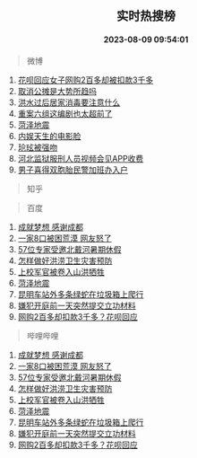 <div align="center"><h2>实时热搜榜</h2><h4>2023-08-09 09:54:01</h4></div>

> 微博  

1. [花呗回应女子网购2百多却被扣款3千多](https://s.weibo.com/weibo?q=%23%E8%8A%B1%E5%91%97%E5%9B%9E%E5%BA%94%E5%A5%B3%E5%AD%90%E7%BD%91%E8%B4%AD2%E7%99%BE%E5%A4%9A%E5%8D%B4%E8%A2%AB%E6%89%A3%E6%AC%BE3%E5%8D%83%E5%A4%9A%23&t=31&band_rank=1&Refer=top)<br />
2. [取消公摊是大势所趋吗](https://s.weibo.com/weibo?q=%23%E5%8F%96%E6%B6%88%E5%85%AC%E6%91%8A%E6%98%AF%E5%A4%A7%E5%8A%BF%E6%89%80%E8%B6%8B%E5%90%97%23&t=31&band_rank=2&Refer=top)<br />
3. [洪水过后居家消毒要注意什么](https://s.weibo.com/weibo?q=%23%E6%B4%AA%E6%B0%B4%E8%BF%87%E5%90%8E%E5%B1%85%E5%AE%B6%E6%B6%88%E6%AF%92%E8%A6%81%E6%B3%A8%E6%84%8F%E4%BB%80%E4%B9%88%23&t=31&band_rank=3&Refer=top)<br />
4. [重案六组这编剧也太超前了](https://s.weibo.com/weibo?q=%E9%87%8D%E6%A1%88%E5%85%AD%E7%BB%84%E8%BF%99%E7%BC%96%E5%89%A7%E4%B9%9F%E5%A4%AA%E8%B6%85%E5%89%8D%E4%BA%86&t=31&band_rank=4&Refer=top)<br />
5. [菏泽地震](https://s.weibo.com/weibo?q=%23%E8%8F%8F%E6%B3%BD%E5%9C%B0%E9%9C%87%23&t=31&band_rank=5&Refer=top)<br />
6. [内娱天生的电影脸](https://s.weibo.com/weibo?q=%23%E5%86%85%E5%A8%B1%E5%A4%A9%E7%94%9F%E7%9A%84%E7%94%B5%E5%BD%B1%E8%84%B8%23&t=31&band_rank=6&Refer=top)<br />
7. [玱玹被强吻](https://s.weibo.com/weibo?q=%23%E7%8E%B1%E7%8E%B9%E8%A2%AB%E5%BC%BA%E5%90%BB%23&t=31&band_rank=7&Refer=top)<br />
8. [河北监狱服刑人员视频会见APP收费](https://s.weibo.com/weibo?q=%23%E6%B2%B3%E5%8C%97%E7%9B%91%E7%8B%B1%E6%9C%8D%E5%88%91%E4%BA%BA%E5%91%98%E8%A7%86%E9%A2%91%E4%BC%9A%E8%A7%81APP%E6%94%B6%E8%B4%B9%23&t=31&band_rank=8&Refer=top)<br />
9. [男子喜得双胞胎民警加班办入户](https://s.weibo.com/weibo?q=%23%E7%94%B7%E5%AD%90%E5%96%9C%E5%BE%97%E5%8F%8C%E8%83%9E%E8%83%8E%E6%B0%91%E8%AD%A6%E5%8A%A0%E7%8F%AD%E5%8A%9E%E5%85%A5%E6%88%B7%23&t=31&band_rank=9&Refer=top)<br />

> 知乎  


> 百度  

1. [成就梦想 感谢成都](https://www.baidu.com/s?wd=%E6%88%90%E5%B0%B1%E6%A2%A6%E6%83%B3+%E6%84%9F%E8%B0%A2%E6%88%90%E9%83%BD&sa=fyb_news&rsv_dl=fyb_news)<br />
2. [一家8口被困荒漠 网友怒了](https://www.baidu.com/s?wd=%E4%B8%80%E5%AE%B68%E5%8F%A3%E8%A2%AB%E5%9B%B0%E8%8D%92%E6%BC%A0+%E7%BD%91%E5%8F%8B%E6%80%92%E4%BA%86&sa=fyb_news&rsv_dl=fyb_news)<br />
3. [57位专家受邀北戴河暑期休假](https://www.baidu.com/s?wd=57%E4%BD%8D%E4%B8%93%E5%AE%B6%E5%8F%97%E9%82%80%E5%8C%97%E6%88%B4%E6%B2%B3%E6%9A%91%E6%9C%9F%E4%BC%91%E5%81%87&sa=fyb_news&rsv_dl=fyb_news)<br />
4. [怎样做好洪涝卫生灾害预防](https://www.baidu.com/s?wd=%E6%80%8E%E6%A0%B7%E5%81%9A%E5%A5%BD%E6%B4%AA%E6%B6%9D%E5%8D%AB%E7%94%9F%E7%81%BE%E5%AE%B3%E9%A2%84%E9%98%B2&sa=fyb_news&rsv_dl=fyb_news)<br />
5. [上校军官被卷入山洪牺牲](https://www.baidu.com/s?wd=%E4%B8%8A%E6%A0%A1%E5%86%9B%E5%AE%98%E8%A2%AB%E5%8D%B7%E5%85%A5%E5%B1%B1%E6%B4%AA%E7%89%BA%E7%89%B2&sa=fyb_news&rsv_dl=fyb_news)<br />
6. [菏泽地震](https://www.baidu.com/s?wd=%E8%8F%8F%E6%B3%BD%E5%9C%B0%E9%9C%87&sa=fyb_news&rsv_dl=fyb_news)<br />
7. [昆明车站外多条绿蛇在垃圾箱上爬行](https://www.baidu.com/s?wd=%E6%98%86%E6%98%8E%E8%BD%A6%E7%AB%99%E5%A4%96%E5%A4%9A%E6%9D%A1%E7%BB%BF%E8%9B%87%E5%9C%A8%E5%9E%83%E5%9C%BE%E7%AE%B1%E4%B8%8A%E7%88%AC%E8%A1%8C&sa=fyb_news&rsv_dl=fyb_news)<br />
8. [嫌犯开庭前一天突然提交立功材料](https://www.baidu.com/s?wd=%E5%AB%8C%E7%8A%AF%E5%BC%80%E5%BA%AD%E5%89%8D%E4%B8%80%E5%A4%A9%E7%AA%81%E7%84%B6%E6%8F%90%E4%BA%A4%E7%AB%8B%E5%8A%9F%E6%9D%90%E6%96%99&sa=fyb_news&rsv_dl=fyb_news)<br />
9. [网购2百多却扣款3千多？花呗回应](https://www.baidu.com/s?wd=%E7%BD%91%E8%B4%AD2%E7%99%BE%E5%A4%9A%E5%8D%B4%E6%89%A3%E6%AC%BE3%E5%8D%83%E5%A4%9A%EF%BC%9F%E8%8A%B1%E5%91%97%E5%9B%9E%E5%BA%94&sa=fyb_news&rsv_dl=fyb_news)<br />

> 哔哩哔哩  

1. [成就梦想 感谢成都](https://www.baidu.com/s?wd=%E6%88%90%E5%B0%B1%E6%A2%A6%E6%83%B3+%E6%84%9F%E8%B0%A2%E6%88%90%E9%83%BD&sa=fyb_news&rsv_dl=fyb_news)<br />
2. [一家8口被困荒漠 网友怒了](https://www.baidu.com/s?wd=%E4%B8%80%E5%AE%B68%E5%8F%A3%E8%A2%AB%E5%9B%B0%E8%8D%92%E6%BC%A0+%E7%BD%91%E5%8F%8B%E6%80%92%E4%BA%86&sa=fyb_news&rsv_dl=fyb_news)<br />
3. [57位专家受邀北戴河暑期休假](https://www.baidu.com/s?wd=57%E4%BD%8D%E4%B8%93%E5%AE%B6%E5%8F%97%E9%82%80%E5%8C%97%E6%88%B4%E6%B2%B3%E6%9A%91%E6%9C%9F%E4%BC%91%E5%81%87&sa=fyb_news&rsv_dl=fyb_news)<br />
4. [怎样做好洪涝卫生灾害预防](https://www.baidu.com/s?wd=%E6%80%8E%E6%A0%B7%E5%81%9A%E5%A5%BD%E6%B4%AA%E6%B6%9D%E5%8D%AB%E7%94%9F%E7%81%BE%E5%AE%B3%E9%A2%84%E9%98%B2&sa=fyb_news&rsv_dl=fyb_news)<br />
5. [上校军官被卷入山洪牺牲](https://www.baidu.com/s?wd=%E4%B8%8A%E6%A0%A1%E5%86%9B%E5%AE%98%E8%A2%AB%E5%8D%B7%E5%85%A5%E5%B1%B1%E6%B4%AA%E7%89%BA%E7%89%B2&sa=fyb_news&rsv_dl=fyb_news)<br />
6. [菏泽地震](https://www.baidu.com/s?wd=%E8%8F%8F%E6%B3%BD%E5%9C%B0%E9%9C%87&sa=fyb_news&rsv_dl=fyb_news)<br />
7. [昆明车站外多条绿蛇在垃圾箱上爬行](https://www.baidu.com/s?wd=%E6%98%86%E6%98%8E%E8%BD%A6%E7%AB%99%E5%A4%96%E5%A4%9A%E6%9D%A1%E7%BB%BF%E8%9B%87%E5%9C%A8%E5%9E%83%E5%9C%BE%E7%AE%B1%E4%B8%8A%E7%88%AC%E8%A1%8C&sa=fyb_news&rsv_dl=fyb_news)<br />
8. [嫌犯开庭前一天突然提交立功材料](https://www.baidu.com/s?wd=%E5%AB%8C%E7%8A%AF%E5%BC%80%E5%BA%AD%E5%89%8D%E4%B8%80%E5%A4%A9%E7%AA%81%E7%84%B6%E6%8F%90%E4%BA%A4%E7%AB%8B%E5%8A%9F%E6%9D%90%E6%96%99&sa=fyb_news&rsv_dl=fyb_news)<br />
9. [网购2百多却扣款3千多？花呗回应](https://www.baidu.com/s?wd=%E7%BD%91%E8%B4%AD2%E7%99%BE%E5%A4%9A%E5%8D%B4%E6%89%A3%E6%AC%BE3%E5%8D%83%E5%A4%9A%EF%BC%9F%E8%8A%B1%E5%91%97%E5%9B%9E%E5%BA%94&sa=fyb_news&rsv_dl=fyb_news)<br />
